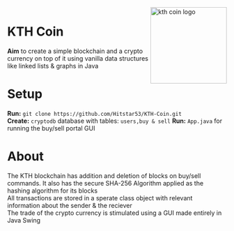 <img align=right alt="kth coin logo" width="175px" src="https://user-images.githubusercontent.com/84141920/199963035-55673cc0-d085-4722-96b2-b47b7f52dbd6.png"/>    
  
# KTH Coin  
**Aim** to create a simple blockchain and a crypto currency on top of it using vanilla data structures like linked lists & graphs in Java  

# Setup
**Run:** `git clone https://github.com/Hitstar53/KTH-Coin.git`  
**Create:** `cryptodb` database with tables: `users,buy & sell` 
**Run:** `App.java` for running the buy/sell portal GUI    

# About
The KTH blockchain has addition and deletion of blocks on buy/sell commands. It also has the secure SHA-256 Algorithm applied as the hashing algorithm for its blocks  
All transactions are stored in a sperate class object with relevant information about the sender & the reciever  
The trade of the crypto currency is stimulated using a GUI made entirely in Java Swing  
